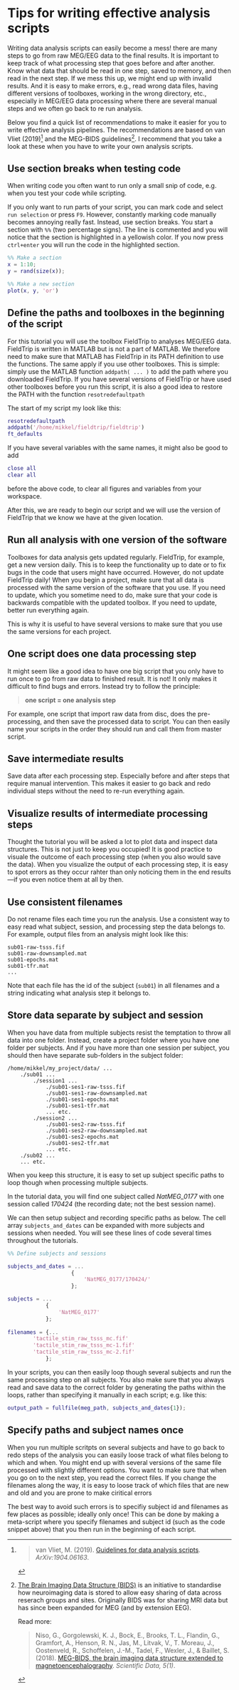 ﻿# Tips for writing effective analysis scripts

Writing data analysis scripts can easily become a mess! there are many steps to go from raw MEG/EEG data to the final results. It is important to keep track of what processing step that goes before and after another. Know what data that should be read in one step, saved to memory, and then read in the next step. If we mess this up, we might end up with invalid results. And it is easy to make errors, e.g., read wrong data files, having different versions of toolboxes, working in the wrong directory, etc., especially in MEG/EEG data processing where there are several manual steps and we often go back to re run analysis.

Below you find a quick list of recommendations to make it easier for you to write effective analysis pipelines. The recommendations are based on van Vliet (2019)[^1] and the MEG-BIDS guidelines[^2]. I recommend that you take a look at these when you have to write your own analysis scripts.

## Use section breaks when testing code
When writing code you often want to run only a small snip of code, e.g. when you test your code while scripting.

If you only want to run parts of your script, you can mark code and select `run selection` or press `F9`. However, constantly marking code manually becomes annoying really fast. Instead, use section breaks. You start a section with `%%` (two percentage signs). The line is commented and you will notice that the section is highlighted in a yellowish color. If you now press `ctrl+enter` you will run the code in the highlighted section.

```Matlab
%% Make a section
x = 1:10;
y = rand(size(x));

%% Make a new section
plot(x, y, 'or')
```

## Define the paths and toolboxes in the beginning of the script
For this tutorial you will use the toolbox FieldTrip to analyses MEG/EEG data. FieldTrip is written in MATLAB but is not a part of MATLAB. We therefore need to make sure that MATLAB has FieldTrip in its PATH definition to use the functions. The same apply if you use other toolboxes. This is simple: simply use the MATLAB function  `addpath( ... )` to add the path where you downloaded FieldTrip. If you have several versions of FieldTrip or have used other toolboxes before you run this script, it is also a good idea to restore the PATH with the function `resotredefaultpath`

The start of my script my look like this:

```Matlab
resotredefaultpath
addpath('/home/mikkel/fieldtrip/fieldtrip')
ft_defaults
```

If you have several variables with the same names, it might also be good to add 
```matlab
close all
clear all
````
before the above code, to clear all figures and variables from your workspace.

After this, we are ready to begin our script and we will use the version of FieldTrip that we know we have at the given location.

## Run all analysis with one version of the software
Toolboxes for data analysis gets updated regularly. FieldTrip, for example, get a new version daily. This is to keep the functionality up to date or to fix bugs in the code that users might have occurred. However, do not update FieldTrip daily! When you begin a project, make sure that all data is processed with the same version of the software that you use. If you need to update, which you sometime need to do, make sure that your code is backwards compatible with the updated toolbox. If you need to update, better run everything again.

This is why it is useful to have several versions to make sure that you use the same versions for each project.

## One script does one data processing step
It might seem like a good idea to have one big script that you only have to run once to go from raw data to finished result. It is not! It only makes it difficult to find bugs and errors. Instead try to follow the principle:

> **one script = one analysis step**

For example, one script that import raw data from disc, does the pre-processing, and then save the processed data to script. You can then easily name your scripts in the order they should run and call them from master script.

## Save intermediate results
Save data after each processing step. Especially before and after steps that require manual intervention. This makes it easier to go back and redo individual steps without the need to re-run everything again.

## Visualize results of intermediate processing steps
Thought the tutorial you will be asked a lot to plot data and inspect data structures. This is not just to keep you occupied! It is good practice to visuale the outcome of each processing step (when you also would save the data). When you visualize the output of each processing step, it is easy to spot errors as they occur rahter than only noticing them in the end results—if you even notice them at all by then.

## Use consistent filenames
Do not rename files each time you run the analysis. Use a consistent way to easy read what subject, session, and processing step the data belongs to. For example, output files from an analysis might look like this:

    sub01-raw-tsss.fif
    sub01-raw-downsampled.mat
    sub01-epochs.mat
    sub01-tfr.mat
    ...
    
Note that each file has the id of the subject (`sub01`) in all filenames and a string indicating what analysis step it belongs to. 

## Store data separate by subject and session
When you have data from multiple subjects resist the temptation to throw all data into one folder. Instead, create a project folder where you have one folder per subjects. And if you have more than one session per subject, you should then have separate sub-folders in the subject folder:

    /home/mikkel/my_project/data/ ...
        ./sub01 ...
            ./session1 ...
                ./sub01-ses1-raw-tsss.fif
                ./sub01-ses1-raw-downsampled.mat
                ./sub01-ses1-epochs.mat
                ./sub01-ses1-tfr.mat
                ... etc.
            ./session2 ...
                ./sub01-ses2-raw-tsss.fif
                ./sub01-ses2-raw-downsampled.mat
                ./sub01-ses2-epochs.mat
                ./sub01-ses2-tfr.mat
                ... etc.
        ./sub02 ...
        ... etc.

When you keep this structure, it is  easy to set up subject specific paths to loop though when processing multiple subjects.

In the tutorial data, you will find one subject called *NatMEG_0177* with one session called *170424* (the recording date; not the best session name). 

We can then setup subject and recording specific paths as below. The cell array `subjects_and_dates` can be expanded with more subjects and sessions when needed. You will see these lines of code several times throughout the tutorials.

```Matlab
%% Define subjects and sessions

subjects_and_dates = ...
                    {
                        'NatMEG_0177/170424/'
                    };

subjects = ...
            {
                'NatMEG_0177'
            };
                
filenames = {...
        'tactile_stim_raw_tsss_mc.fif'
        'tactile_stim_raw_tsss_mc-1.fif'
        'tactile_stim_raw_tsss_mc-2.fif'
            };
```

In your scripts, you can then easily loop though several subjects and run the same processing step on all subjects. You also make sure that you always read and save data to the correct folder by generating the paths within the loops, rather than specifying it manually in each script; e.g. like this:

````Matlab
output_path = fullfile(meg_path, subjects_and_dates{1});
````

## Specify paths and subject names once
When you run multiple scritpts on several subjects and have to go back to redo steps of the analysis you can easily loose track of what files belong to which and when. You might end up with several versions of the same file processed with slightly different options. You want to make sure that when you go on to the next step, you read the correct files. If you change the filenames along the way, it is easy to loose track of which files that are new and old and you are prone to make ciritical errors

The best way to avoid such errors is to specifiy subject id and filenames as few places as possible; ideally only once! This can be done by making a meta-script where you specify filenames and subject id (such as the code snippet above) that you then run in the beginning of each script.




[^1]: > van Vliet, M. (2019). [Guidelines for data analysis scripts](https://arxiv.org/pdf/1904.06163.pdf). *ArXiv:1904.06163*. 

[^2]: [The Brain Imaging Data Structure (BIDS)](https://bids.neuroimaging.io/) is an initiative to standardise how neuroimaging data is stored  to allow easy sharing of data across reserach groups and sites. Originally BIDS was for sharing MRI data but has since been expanded for MEG (and by extension EEG). 
    
    Read more: 
    > Niso, G., Gorgolewski, K. J., Bock, E., Brooks, T. L., Flandin, G., Gramfort, A., Henson, R. N., Jas, M., Litvak, V., T. Moreau, J., Oostenveld, R., Schoffelen, J.-M., Tadel, F., Wexler, J., & Baillet, S. (2018). [MEG-BIDS, the brain imaging data structure extended to magnetoencephalography](https://doi.org/10.1038/sdata.2018.110). *Scientific Data, 5(1)*. 